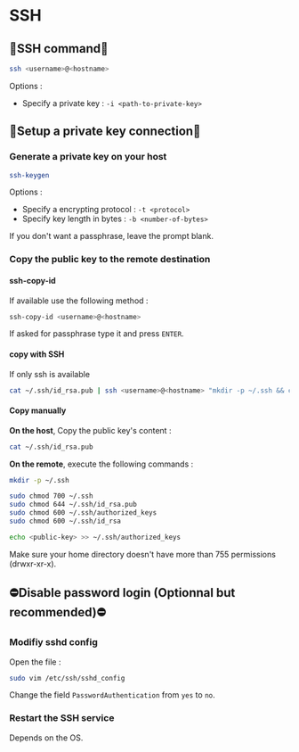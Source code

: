 # SSH

## 📡SSH command📡

```bash
ssh <username>@<hostname>
```

Options :

- Specify a private key : `-i <path-to-private-key>`

## 🔑Setup a private key connection🔑

### Generate a private key on your host

```bash
ssh-keygen
```

Options :

- Specify a encrypting protocol : `-t <protocol>`
- Specify key length in bytes : `-b <number-of-bytes>`

If you don't want a passphrase, leave the prompt blank.

### Copy the public key to the remote destination

#### ssh-copy-id

If available use the following method :

```bash
ssh-copy-id <username>@<hostname>
```

If asked for passphrase type it and press `ENTER`.

#### copy with SSH

If only ssh is available

```bash
cat ~/.ssh/id_rsa.pub | ssh <username>@<hostname> "mkdir -p ~/.ssh && cat >> ~/.ssh/authorized_keys"
```

#### Copy manually

**On the host**, Copy the public key's content :

```bash
cat ~/.ssh/id_rsa.pub
```

**On the remote**, execute the following commands :

```bash
mkdir -p ~/.ssh
```

```bash
sudo chmod 700 ~/.ssh
sudo chmod 644 ~/.ssh/id_rsa.pub
sudo chmod 600 ~/.ssh/authorized_keys
sudo chmod 600 ~/.ssh/id_rsa
```

```bash
echo <public-key> >> ~/.ssh/authorized_keys
```

Make sure your home directory doesn't have more than 755 permissions (drwxr-xr-x).

## ⛔Disable password login (Optionnal but recommended)⛔

### Modifiy sshd config

Open the file :

```bash
sudo vim /etc/ssh/sshd_config
```

Change the field `PasswordAuthentication` from `yes` to `no`.

### Restart the SSH service

Depends on the OS.
